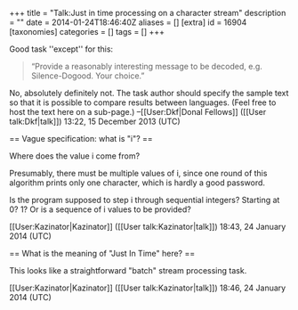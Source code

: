 +++
title = "Talk:Just in time processing on a character stream"
description = ""
date = 2014-01-24T18:46:40Z
aliases = []
[extra]
id = 16904
[taxonomies]
categories = []
tags = []
+++

Good task ''except'' for this:
<blockquote>“Provide a reasonably interesting message to be decoded, e.g. Silence-Dogood. Your choice.”</blockquote>
No, absolutely definitely not. The task author should specify the sample text so that it is possible to compare results between languages. (Feel free to host the text here on a sub-page.) –[[User:Dkf|Donal Fellows]] ([[User talk:Dkf|talk]]) 13:22, 15 December 2013 (UTC)

== Vague specification: what is "i"? ==

Where does the value i come from?

Presumably, there must be multiple values of i, since one round of this algorithm prints only one character, which is hardly a good password.

Is the program supposed to step i through sequential integers? Starting at 0? 1? Or is a sequence of i values to be provided?

[[User:Kazinator|Kazinator]] ([[User talk:Kazinator|talk]]) 18:43, 24 January 2014 (UTC)

== What is the meaning of "Just In Time" here? ==

This looks like a straightforward "batch" stream processing task.

[[User:Kazinator|Kazinator]] ([[User talk:Kazinator|talk]]) 18:46, 24 January 2014 (UTC)
